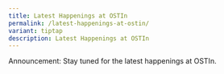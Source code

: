 ```yaml
---
title: Latest Happenings at OSTIn
permalink: /latest-happenings-at-ostin/
variant: tiptap
description: Latest Happenings at OSTIn
---
```

<p>Announcement: Stay tuned for the latest happenings at OSTIn.</p>